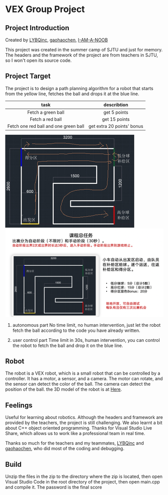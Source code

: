 # VEX Group Project

## Project Introduction

Created by [LYBQinc](https://github.com/LYBQinc), [gaohaochen](https://github.com/gaohaochen), [I-AM-A-NOOB](https://github.com/I-AM-A-NOOB)

This project was created in the summer camp of SJTU and just for memory. The headers and the framework of the project are from teachers in SJTU, so I won't open its source code.

## Project Target

The project is to design a path planning algorithm for a robot that starts from the yellow line, fetches the ball and drops it at the blue line.

|task|describtion|
|:---:|:---:|
|Fetch a green ball|get 5 points|
|Fetch a red ball|get 15 points|
|Fetch one red ball and one green ball|get extra 20 points' bonus|

![path](path.png)
![pattern](pattern.png)

1. autonomous part
  No time limit, no human intervention, just let the robot fetch the ball according to the code you have already written.

2. user control part
  Time limit in 30s, human intervention, you can control the robot to fetch the ball and drop it on the blue line.

## Robot

The robot is a VEX robot, which is a small robot that can be controlled by a controller. It has a motor, a sensor, and a camera. The motor can rotate, and the sensor can detect the color of the ball. The camera can detect the position of the ball.
the 3D model of the robot is at [Here](https://github.com/I-AM-A-NOOB/VEX-Group-Project/tree/main/resources/KiwiDrive_rev2.exe).

## Feelings

Useful for learning about robotics. Although the headers and framework are provided by the teachers, the project is still challenging. We also learnt a bit about C++ object oriented programming. Thanks for Visual Studio Live Share, which allows us to work like a professional team in real time.

Thanks so much for the teachers and my teammates, [LYBQinc](https://github.com/LYBQinc) and [gaohaochen](https://github.com/gaohaochen), who did most of the coding and debugging.

## Build

Unzip the files in the zip to the directory where the zip is located, then open Visual Studio Code in the root directory of the project, then open main.cpp and compile it. The password is the final score
